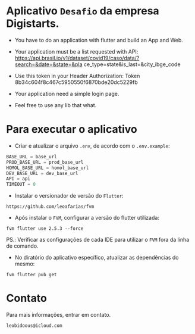 # Aplicativo `Desafio` da empresa Digistarts.

* You have to do an application with flutter and build an App and Web.

* Your application must be a list requested with API:
https://api.brasil.io/v1/dataset/covid19/caso/data/?search=&date=&state=&pla ce_type=state&is_last=&city_ibge_code

* Use this token in your Header Authorization: Token 8b34c604f8c467c5950550f6870bde20dc5229fb

* Your application need a simple login page.

* Feel free to use any lib that what.

# Para executar o aplicativo

* Criar e atualizar o arquivo `.env`, de acordo com o `.env.example`:

``` dart
BASE_URL = base_url
PROD_BASE_URL = prod_base_url
HOMOL_BASE_URL = homol_base_url
DEV_BASE_URL = dev_base_url
API = api
TIMEOUT = 0
```

* Instalar o versionador de versão do `Flutter`:

``` https
https://github.com/leoafarias/fvm
```

* Após instalar o `FVM`, configurar a versão do flutter utilizada:

```
fvm flutter use 2.5.3 --force
```
PS.: Verificar as configurações de cada IDE para utilizar o `FVM` fora da linha de comando.

* No diratório do aplicativo específico, atualizar as dependências do mesmo:

```
fvm flutter pub get
```

# Contato

Para mais informações, entrar em contato.

```
leobidoous@icloud.com
```